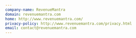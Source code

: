 ```yaml
---
company-name: RevenueMantra
domain: revenuemantra.com
home: http://www.revenuemantra.com/
privacy-policy: http://www.revenuemantra.com/privacy.html
email: contact@revenuemantra.com
---
```




